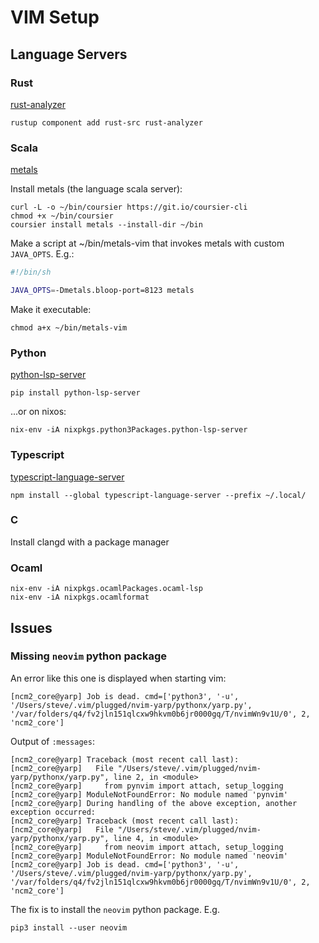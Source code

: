 # VIM Setup

## Language Servers

### Rust

[rust-analyzer](https://rust-analyzer.github.io/manual.html#installation)

```
rustup component add rust-src rust-analyzer
```

### Scala

[metals](https://scalameta.org/metals/docs/editors/vim.html)

Install metals (the language scala server):
```
curl -L -o ~/bin/coursier https://git.io/coursier-cli
chmod +x ~/bin/coursier
coursier install metals --install-dir ~/bin
```

Make a script at ~/bin/metals-vim that invokes metals with custom `JAVA_OPTS`. E.g.:
```bash
#!/bin/sh

JAVA_OPTS=-Dmetals.bloop-port=8123 metals
```
Make it executable:
```
chmod a+x ~/bin/metals-vim
```

### Python

[python-lsp-server](https://github.com/python-lsp/python-lsp-server)

```
pip install python-lsp-server
```

...or on nixos:

```
nix-env -iA nixpkgs.python3Packages.python-lsp-server
```

### Typescript

[typescript-language-server](https://github.com/theia-ide/typescript-language-server)

```
npm install --global typescript-language-server --prefix ~/.local/
```

### C

Install clangd with a package manager

### Ocaml

```
nix-env -iA nixpkgs.ocamlPackages.ocaml-lsp
nix-env -iA nixpkgs.ocamlformat
```

## Issues

### Missing `neovim` python package

An error like this one is displayed when starting vim:
```
[ncm2_core@yarp] Job is dead. cmd=['python3', '-u', '/Users/steve/.vim/plugged/nvim-yarp/pythonx/yarp.py', '/var/folders/q4/fv2jln151qlcxw9hkvm0b6jr0000gq/T/nvimWn9v1U/0', 2, 'ncm2_core']
```

Output of `:messages`:
```
[ncm2_core@yarp] Traceback (most recent call last):
[ncm2_core@yarp]   File "/Users/steve/.vim/plugged/nvim-yarp/pythonx/yarp.py", line 2, in <module>
[ncm2_core@yarp]     from pynvim import attach, setup_logging
[ncm2_core@yarp] ModuleNotFoundError: No module named 'pynvim'
[ncm2_core@yarp] During handling of the above exception, another exception occurred:
[ncm2_core@yarp] Traceback (most recent call last):
[ncm2_core@yarp]   File "/Users/steve/.vim/plugged/nvim-yarp/pythonx/yarp.py", line 4, in <module>
[ncm2_core@yarp]     from neovim import attach, setup_logging
[ncm2_core@yarp] ModuleNotFoundError: No module named 'neovim'
[ncm2_core@yarp] Job is dead. cmd=['python3', '-u', '/Users/steve/.vim/plugged/nvim-yarp/pythonx/yarp.py', '/var/folders/q4/fv2jln151qlcxw9hkvm0b6jr0000gq/T/nvimWn9v1U/0', 2, 'ncm2_core']
```

The fix is to install the `neovim` python package. E.g.
```
pip3 install --user neovim
```
